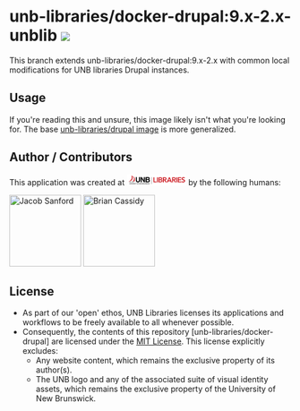 # unb-libraries/docker-drupal:9.x-2.x-unblib [![](https://github.com/unb-libraries/docker-drupal/workflows/build-test-deploy/badge.svg?branch=9.x-2.x-unblib)](https://github.com/unb-libraries/docker-drupal/actions?query=workflow%3Abuild-test-deploy)
This branch extends unb-libraries/docker-drupal:9.x-2.x with common local modifications for UNB libraries Drupal instances.

## Usage
If you're reading this and unsure, this image likely isn't what you're looking for. The base [unb-libraries/drupal image](https://github.com/unb-libraries/docker-drupal) is more generalized.

## Author / Contributors
This application was created at [![UNB Libraries](https://github.com/unb-libraries/assets/raw/master/unblibbadge.png "UNB Libraries")](https://lib.unb.ca) by the following humans:

<a href="https://github.com/JacobSanford"><img src="https://avatars.githubusercontent.com/u/244894?v=3" title="Jacob Sanford" width="128" height="128"></a>
<a href="https://github.com/bricas"><img src="https://avatars.githubusercontent.com/u/18400?v=3" title="Brian Cassidy" width="128" height="128"></a>

## License
- As part of our 'open' ethos, UNB Libraries licenses its applications and workflows to be freely available to all whenever possible.
- Consequently, the contents of this repository [unb-libraries/docker-drupal] are licensed under the [MIT License](http://opensource.org/licenses/mit-license.html). This license explicitly excludes:
    - Any website content, which remains the exclusive property of its author(s).
    - The UNB logo and any of the associated suite of visual identity assets, which remains the exclusive property of the University of New Brunswick.
